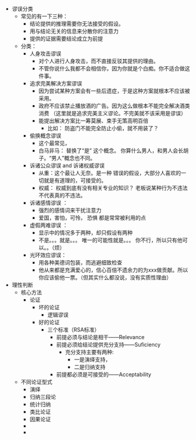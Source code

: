 - 谬误分类
	- 常见的有一下三种：
		- 结论提供的推理需要你无法接受的假设。
		- 用与结论无关的信息来分散你的注意力
		- 提供的证据需要结论成立为前提
	- 分类：
		- 人身攻击谬误
			- 对个人进行人身攻击，而不直接反驳其提供的理由。
			- 不管你说什么我都不会相信你，因为你就是个白痴。你不适合做这件事。
		- 追求完美解决方案谬误
			- 因为尝试某种方案会有一些后遗症，于是这种方案就根本不应该被采用。
			- 政府不应该禁止播放酒的广告。因为这么做根本不能完全解决酒类消费
			  （这里就是追求完美主义谬论。不完美就不该采用是谬误）
			- 能提出解决方案比一筹莫展、束手无策高明百倍
				- 比如： 防盗门不能完全防止小偷，就不用装了？
		- 偷换概念谬误
			- 这个最常见，
			- 白马非马： 替换了“是” 这个概念。
			  你算什么男人，和男人会长胡子。“男人”概念也不同。
		- 诉诸公众谬误 and 诉诸权威谬误
			- 从重：这个最让人无奈。是一种 错误的假设，大部分人喜欢的一切就是有道理的，可接受的。
			- 权威： 权威到底有没有相关专业的知识？ 老板说某种行为不违法不代表真的不违法。
		- 诉诸感情谬误 ：
			- 强烈的感情词来干扰注意力
			- 爱国，害怕，可怜， 恐惧 都是常常被利用的点
		- 虚假两难谬误 ：
			- 显示中的情况多于两种，却只假设有两种
			- 不是。。。就是。。。
			  唯一的可能性就是。。。
			  你不行，所以只有他可以。。（烦）
		- 光环效应谬误：
			- 用各种美德词包装，而逃避细致检查
			- 他从来都是充满爱心的，信心百倍不遗余力的为xxx做贡献。所以你应该偷他一票。（但其实什么都没说，没有实质性理由）
- 理性判断
	- 核心方法
		- 论证
			- 坏的论证
				- 逻辑谬误
			- 好的论证
				- 三个标准（RSA标准）
					- 前提必须与结论是相干——Relevance
					- 前提必须给结论提供充分支持——Suficiency
						- 充分支持主要有两种:
							- 一是演绎支持，
							- 二是归纳支持
					- 前提都必须是可接受的——Acceptability
	- 不同论证型式
		- 演绎
		- 归纳三段论
		- 统计归纳
		- 类比论证
		- 因果论证
		-
		-